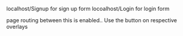 localhost/Signup for sign up form
locoalhost/Login for login form

page routing between this is enabled.. Use the button on respective overlays
